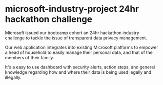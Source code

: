 # microsoft-industry-project 24hr hackathon challenge

Microsoft issued our bootcamp cohort an 24hr hackathon industry challenge 
to tackle the issue of transparent data privacy management.

Our web application integrates into existing Microsoft platforms to empower 
a head of household to easily manage their personal data, 
and that of the members of their family. 

It's a easy to use dashboard with security alerts, action steps, 
and general knowledge regarding how and where their data is being used legally and illegally.
